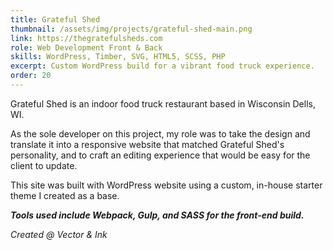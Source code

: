 ```yaml
---
title: Grateful Shed
thumbnail: /assets/img/projects/grateful-shed-main.png
link: https://thegratefulsheds.com
role: Web Development Front & Back
skills: WordPress, Timber, SVG, HTML5, SCSS, PHP
excerpt: Custom WordPress build for a vibrant food truck experience.
order: 20
---
```


Grateful Shed is an indoor food truck restaurant based in Wisconsin Dells, WI.

As the sole developer on this project, my role was to take the design and translate it into a responsive website that matched Grateful Shed's personality, and to craft an editing experience that would be easy for the client to update.

This site was built with WordPress website using a custom, in-house starter theme I created as a base.

***Tools used include Webpack, Gulp, and SASS for the front-end build.***

*Created @ Vector & Ink*
